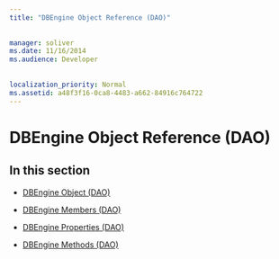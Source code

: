 ```yaml
---
title: "DBEngine Object Reference (DAO)"
  
  
manager: soliver
ms.date: 11/16/2014
ms.audience: Developer
 
  
localization_priority: Normal
ms.assetid: a48f3f16-0ca8-4483-a662-84916c764722
---
```


# DBEngine Object Reference (DAO)

## In this section

- [DBEngine Object (DAO)](dbengine-object-dao.md)
    
- [DBEngine Members (DAO)](dbengine-members-dao.md)
    
- [DBEngine Properties (DAO)](dbengine-properties-dao.md)
    
- [DBEngine Methods (DAO)](dbengine-methods-dao.md)
    

